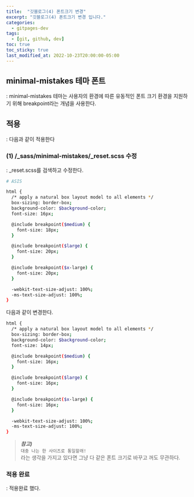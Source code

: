 ```yaml
---
title:  "깃블로그(4) 폰트크기 변경"
excerpt: "깃블로그(4) 폰트크기 변경 입니다."
categories:
  - gitpages-dev
tags:
  - [git, github, dev]
toc: true
toc_sticky: true
last_modified_at: 2022-10-23T20:00:00-05:00
---
```


## minimal-mistakes 테마 폰트
  : minimal-mistakes 테마는 사용자의 환경에 따른 유동적인 폰트 크기 환경을 지원하기 위해 breakpoint라는 개념을 사용한다.

## 적용
  : 다음과 같이 적용한다

### (1) /_sass/minimal-mistakes/_reset.scss 수정
  : _reset.scss를 검색하고 수정한다.

```bash
# ASIS

html {
  /* apply a natural box layout model to all elements */
  box-sizing: border-box;
  background-color: $background-color;
  font-size: 16px;

  @include breakpoint($medium) {
    font-size: 18px;
  }

  @include breakpoint($large) {
    font-size: 20px;
  }

  @include breakpoint($x-large) {
    font-size: 20px;
  }

  -webkit-text-size-adjust: 100%;
  -ms-text-size-adjust: 100%;
}

```
  
다음과 같이 변경한다.  
  
```bash
html {
  /* apply a natural box layout model to all elements */
  box-sizing: border-box;
  background-color: $background-color;
  font-size: 14px;

  @include breakpoint($medium) {
    font-size: 16px;
  }

  @include breakpoint($large) {
    font-size: 16px;
  }

  @include breakpoint($x-large) {
    font-size: 16px;
  }

  -webkit-text-size-adjust: 100%;
  -ms-text-size-adjust: 100%;
}

```
  
> ***참고)***  
> `대충 나는 한 사이즈로 통일할래!`  
> 라는 생각을 가지고 있다면 그냥 다 같은 폰트 크기로 바꾸고 꺼도 무관하다.



### 적용 완료
  : 적용완료 했다.
